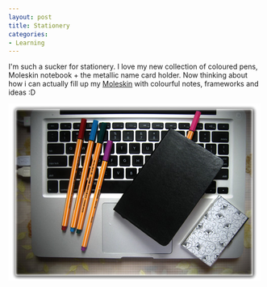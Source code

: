 ```yaml
---
layout: post
title: Stationery
categories:
- Learning
---
```



I'm such a sucker for stationery. I love my new collection of coloured pens, Moleskin notebook + the metallic name card holder. Now thinking about how i can actually fill up my [Moleskin](http://www.moleskine.com/) with colourful notes, frameworks and ideas :D

![](/img/stationery.jpg)
